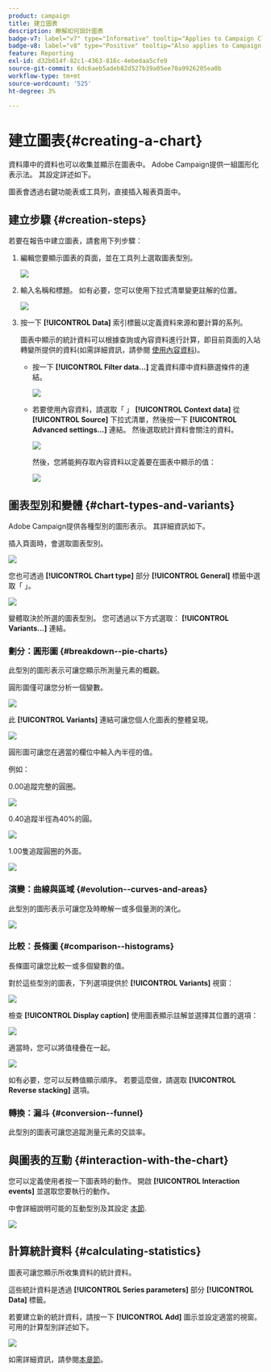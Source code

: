 ```yaml
---
product: campaign
title: 建立圖表
description: 瞭解如何設計圖表
badge-v7: label="v7" type="Informative" tooltip="Applies to Campaign Classic v7"
badge-v8: label="v8" type="Positive" tooltip="Also applies to Campaign v8"
feature: Reporting
exl-id: d32b614f-82c1-4363-816c-4ebedaa5cfe9
source-git-commit: 6dc6aeb5adeb82d527b39a05ee70a9926205ea0b
workflow-type: tm+mt
source-wordcount: '525'
ht-degree: 3%

---
```


# 建立圖表{#creating-a-chart}



資料庫中的資料也可以收集並顯示在圖表中。 Adobe Campaign提供一組圖形化表示法。 其設定詳述如下。

圖表會透過右鍵功能表或工具列，直接插入報表頁面中。

## 建立步驟 {#creation-steps}

若要在報告中建立圖表，請套用下列步驟：

1. 編輯您要顯示圖表的頁面，並在工具列上選取圖表型別。

   ![](assets/s_advuser_report_page_activity_04.png)

1. 輸入名稱和標題。 如有必要，您可以使用下拉式清單變更註解的位置。

   ![](assets/s_ncs_advuser_report_wizard_018.png)

1. 按一下 **[!UICONTROL Data]** 索引標籤以定義資料來源和要計算的系列。

   圖表中顯示的統計資料可以根據查詢或內容資料進行計算，即目前頁面的入站轉變所提供的資料(如需詳細資訊，請參閱 [使用內容資料](../../reporting/using/using-the-context.md#using-context-data))。

   * 按一下 **[!UICONTROL Filter data...]** 定義資料庫中資料篩選條件的連結。

      ![](assets/reporting_graph_add_filter.png)

   * 若要使用內容資料，請選取「 」 **[!UICONTROL Context data]** 從 **[!UICONTROL Source]** 下拉式清單，然後按一下 **[!UICONTROL Advanced settings...]** 連結。 然後選取統計資料會關注的資料。

      ![](assets/reporting_graph_from_context.png)

      然後，您將能夠存取內容資料以定義要在圖表中顯示的值：

      ![](assets/reporting_graph_select-from_context.png)

## 圖表型別和變體 {#chart-types-and-variants}

Adobe Campaign提供各種型別的圖形表示。 其詳細資訊如下。

插入頁面時，會選取圖表型別。

![](assets/s_advuser_report_page_activity_04.png)

您也可透過 **[!UICONTROL Chart type]** 部分 **[!UICONTROL General]** 標籤中選取「 」。

![](assets/reporting_change_graph_type.png)

變體取決於所選的圖表型別。 您可透過以下方式選取： **[!UICONTROL Variants...]** 連結。

### 劃分：圓形圖 {#breakdown--pie-charts}

此型別的圖形表示可讓您顯示所測量元素的概觀。

圓形圖僅可讓您分析一個變數。

![](assets/reporting_graph_type_sector_1.png)

此 **[!UICONTROL Variants]** 連結可讓您個人化圖表的整體呈現。

![](assets/reporting_graph_type_sector_2.png)

圓形圖可讓您在適當的欄位中輸入內半徑的值。

例如：

0.00追蹤完整的圓圈。

![](assets/s_ncs_advuser_report_sector_exple1.png)

0.40追蹤半徑為40%的圓。

![](assets/s_ncs_advuser_report_sector_exple2.png)

1.00隻追蹤圓圈的外面。

![](assets/s_ncs_advuser_report_sector_exple3.png)

### 演變：曲線與區域 {#evolution--curves-and-areas}

此型別的圖形表示可讓您及時瞭解一或多個量測的演化。

![](assets/reporting_graph_type_curve.png)

### 比較：長條圖 {#comparison--histograms}

長條圖可讓您比較一或多個變數的值。

對於這些型別的圖表，下列選項提供於 **[!UICONTROL Variants]** 視窗：

![](assets/reporting_select_graph_var.png)

檢查 **[!UICONTROL Display caption]** 使用圖表顯示註解並選擇其位置的選項：

![](assets/reporting_select_graph_legend.png)

適當時，您可以將值棧疊在一起。

![](assets/reporting_graph_type_histo.png)

如有必要，您可以反轉值顯示順序。 若要這麼做，請選取 **[!UICONTROL Reverse stacking]** 選項。

### 轉換：漏斗 {#conversion--funnel}

此型別的圖表可讓您追蹤測量元素的交談率。

## 與圖表的互動 {#interaction-with-the-chart}

您可以定義使用者按一下圖表時的動作。 開啟 **[!UICONTROL Interaction events]** 並選取您要執行的動作。

中會詳細說明可能的互動型別及其設定 [本節](../../web/using/static-elements-in-a-web-form.md#inserting-html-content).

![](assets/s_ncs_advuser_report_wizard_017.png)

## 計算統計資料 {#calculating-statistics}

圖表可讓您顯示所收集資料的統計資料。

這些統計資料是透過 **[!UICONTROL Series parameters]** 部分 **[!UICONTROL Data]** 標籤。

若要建立新的統計資料，請按一下 **[!UICONTROL Add]** 圖示並設定適當的視窗。 可用的計算型別詳述如下。

![](assets/reporting_add_statistics.png)

如需詳細資訊，請參閱[本章節](../../reporting/using/using-the-descriptive-analysis-wizard.md#statistics-calculation)。
